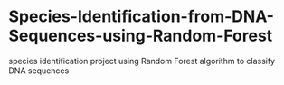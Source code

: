 # Species-Identification-from-DNA-Sequences-using-Random-Forest
species identification project using Random Forest algorithm to classify DNA sequences
